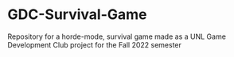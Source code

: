 # GDC-Survival-Game
Repository for a horde-mode, survival game made as a UNL Game Development Club project for the Fall 2022 semester
